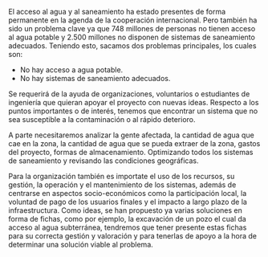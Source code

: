 El acceso al agua y al saneamiento ha estado presentes de forma permanente en la agenda de la cooperación internacional. Pero también ha sido un problema clave ya que 748 millones de personas no tienen acceso al agua potable y 2.500 millones no disponen de sistemas de saneamiento adecuados. Teniendo esto, sacamos dos problemas principales, los cuales son:

  - No hay acceso a agua potable.
  - No hay sistemas de saneamiento adecuados.

Se requerirá de la ayuda de organizaciones, voluntarios o estudiantes de ingeniería que quieran apoyar el proyecto con nuevas ideas. Respecto a los puntos importantes o de interés, tenemos que encontrar un sistema que no sea susceptible a la contaminación o al rápido deterioro. 

A parte necesitaremos analizar la gente afectada, la cantidad de agua que cae en la zona, la cantidad de agua que se pueda extraer de la zona, gastos del proyecto, formas de almacenamiento. Optimizando todos los sistemas de saneamiento y revisando las condiciones geográficas.

Para la organización también es importate el uso de los recursos, su gestión, la operación y el mantenimiento de los sistemas, además de centrarse en aspectos socio-económicos como la participación local, la voluntad de pago de los usuarios finales y el impacto a largo plazo de la infraestructura. Como ideas, se han propuesto ya varias soluciones en forma de fichas, como por ejemplo, la excavación de un pozo el cual da acceso al agua subterránea, tendremos que tener presente estas fichas para su correcta gestión y valoración y para tenerlas de apoyo a la hora de determinar una solución viable al problema.
